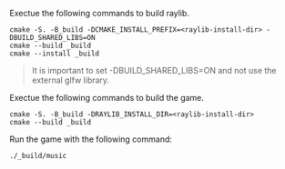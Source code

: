 Exectue the following commands to build raylib.
```
cmake -S. -B_build -DCMAKE_INSTALL_PREFIX=<raylib-install-dir> -DBUILD_SHARED_LIBS=ON
cmake --build _build
cmake --install _build
```
> It is important to set -DBUILD_SHARED_LIBS=ON and not use the external glfw library.

Exectue  the following commands to build the game.
```
cmake -S. -B_build -DRAYLIB_INSTALL_DIR=<raylib-install-dir>
cmake --build _build
```

Run the game with the following command:
```
./_build/music
```
